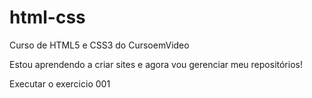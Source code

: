 # html-css
 Curso de HTML5 e CSS3 do CursoemVideo

 Estou aprendendo a criar sites e agora vou gerenciar meu repositórios!

<a herf="https://davicouto530.github.io/html/css/ex001/index.html">Executar o exercicio 001</a>

